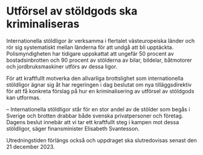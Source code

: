# Utförsel av stöldgods ska kriminaliseras

Internationella stöldligor är verksamma i flertalet västeuropeiska länder och rör sig systematiskt mellan länderna för att undgå att bli upptäckta. Polismyndigheten har tidigare uppskattat att ungefär 50 procent av bostadsinbrotten och 90 procent av stölderna av bilar, bildelar, båtmotorer och jordbruksmaskiner utförs av dessa ligor.

För att kraftfullt motverka den allvarliga brottslighet som internationella stöldligor ägnar sig åt har regeringen i dag beslutat om nya tilläggsdirektiv för att få konkreta förslag på hur en kriminalisering av utförsel av stöldgods kan utformas.

– Internationella stöldligor står för en stor andel av de stölder som begås i Sverige och brotten drabbar både svenska privatpersoner och företag. Dagens beslut innebär att vi tar ett kraftfullt steg i kampen mot dessa stöldligor, säger finansminister Elisabeth Svantesson.

Utredningstiden förlängs också och uppdraget ska slutredovisas senast den 21 december 2023.
